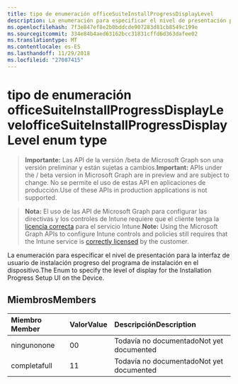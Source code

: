 ```yaml
---
title: tipo de enumeración officeSuiteInstallProgressDisplayLevel
description: La enumeración para especificar el nivel de presentación para la interfaz de usuario de instalación progreso del programa de instalación en el dispositivo.
ms.openlocfilehash: 7f3e847ef8e2b0bddcde907283d81cb8549c199e
ms.sourcegitcommit: 334e84b4aed63162bcc31831cffd6d363dafee02
ms.translationtype: MT
ms.contentlocale: es-ES
ms.lasthandoff: 11/29/2018
ms.locfileid: "27087415"
---
```

# <a name="officesuiteinstallprogressdisplaylevel-enum-type"></a><span data-ttu-id="b7ce8-103">tipo de enumeración officeSuiteInstallProgressDisplayLevel</span><span class="sxs-lookup"><span data-stu-id="b7ce8-103">officeSuiteInstallProgressDisplayLevel enum type</span></span>

> <span data-ttu-id="b7ce8-104">**Importante:** Las API de la versión /beta de Microsoft Graph son una versión preliminar y están sujetas a cambios.</span><span class="sxs-lookup"><span data-stu-id="b7ce8-104">**Important:** APIs under the / beta version in Microsoft Graph are in preview and are subject to change.</span></span> <span data-ttu-id="b7ce8-105">No se permite el uso de estas API en aplicaciones de producción.</span><span class="sxs-lookup"><span data-stu-id="b7ce8-105">Use of these APIs in production applications is not supported.</span></span>

> <span data-ttu-id="b7ce8-106">**Nota:** El uso de las API de Microsoft Graph para configurar las directivas y los controles de Intune requiere que el cliente tenga la [licencia correcta](https://go.microsoft.com/fwlink/?linkid=839381) para el servicio Intune.</span><span class="sxs-lookup"><span data-stu-id="b7ce8-106">**Note:** Using the Microsoft Graph APIs to configure Intune controls and policies still requires that the Intune service is [correctly licensed](https://go.microsoft.com/fwlink/?linkid=839381) by the customer.</span></span>

<span data-ttu-id="b7ce8-107">La enumeración para especificar el nivel de presentación para la interfaz de usuario de instalación progreso del programa de instalación en el dispositivo.</span><span class="sxs-lookup"><span data-stu-id="b7ce8-107">The Enum to specify the level of display for the Installation Progress Setup UI on the Device.</span></span>
## <a name="members"></a><span data-ttu-id="b7ce8-108">Miembros</span><span class="sxs-lookup"><span data-stu-id="b7ce8-108">Members</span></span>
|<span data-ttu-id="b7ce8-109">Miembro	</span><span class="sxs-lookup"><span data-stu-id="b7ce8-109">Member</span></span>|<span data-ttu-id="b7ce8-110">Valor</span><span class="sxs-lookup"><span data-stu-id="b7ce8-110">Value</span></span>|<span data-ttu-id="b7ce8-111">Descripción</span><span class="sxs-lookup"><span data-stu-id="b7ce8-111">Description</span></span>|
|:---|:---|:---|
|<span data-ttu-id="b7ce8-112">ninguno</span><span class="sxs-lookup"><span data-stu-id="b7ce8-112">none</span></span>|<span data-ttu-id="b7ce8-113">0</span><span class="sxs-lookup"><span data-stu-id="b7ce8-113">0</span></span>|<span data-ttu-id="b7ce8-114">Todavía no documentado</span><span class="sxs-lookup"><span data-stu-id="b7ce8-114">Not yet documented</span></span>|
|<span data-ttu-id="b7ce8-115">completa</span><span class="sxs-lookup"><span data-stu-id="b7ce8-115">full</span></span>|<span data-ttu-id="b7ce8-116">1</span><span class="sxs-lookup"><span data-stu-id="b7ce8-116">1</span></span>|<span data-ttu-id="b7ce8-117">Todavía no documentado</span><span class="sxs-lookup"><span data-stu-id="b7ce8-117">Not yet documented</span></span>|





